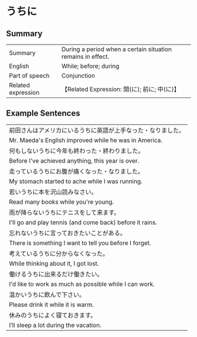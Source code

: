# うちに

## Summary

<table><tr>   <td>Summary</td>   <td>During a period when a certain situation remains in effect.</td></tr><tr>   <td>English</td>   <td>While; before; during</td></tr><tr>   <td>Part of speech</td>   <td>Conjunction</td></tr><tr>   <td>Related expression</td>   <td>【Related Expression: 間(に); 前に; 中(に)】</td></tr></table>

## Example Sentences

<table><tr><td>前田さんはアメリカにいるうちに英語が上手なった・なりました。</td></tr><tr><td>Mr. Maeda's English improved while he was in America.</td></tr><tr><td>何もしないうちに今年も終わった・終わりました。</td></tr><tr><td>Before I've achieved anything, this year is over.</td></tr><tr><td>走っているうちにお腹が痛くなった・なりました。</td></tr><tr><td>My stomach started to ache while I was running.</td></tr><tr><td>若いうちに本を沢山読みなさい。</td></tr><tr><td>Read many books while you're young.</td></tr><tr><td>雨が降らないうちにテニスをして来ます。</td></tr><tr><td>I'll go and play tennis (and come back) before it rains.</td></tr><tr><td>忘れないうちに言っておきたいことがある。</td></tr><tr><td>There is something I want to tell you before I forget.</td></tr><tr><td>考えているうちに分からなくなった。</td></tr><tr><td>While thinking about it, I got lost.</td></tr><tr><td>働けるうちに出来るだけ働きたい。</td></tr><tr><td>I'd like to work as much as possible while I can work.</td></tr><tr><td>温かいうちに飲んで下さい。</td></tr><tr><td>Please drink it while it is warm.</td></tr><tr><td>休みのうちによく寝ておきます。</td></tr><tr><td>I’ll sleep a lot during the vacation.</td></tr></table>

